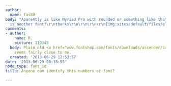```yaml
---
author:
  name: fas80
body: "Aparently is like Myriad Pro with rounded or something like that,\r\nany info?
  is another font?\r\nthanks\r\n\r\n\r\n\r\n[img:sites/default/files/old-images/NUMBERS_5967.jpg]"
comments:
- author:
    name: R.
    picture: 119345
  body: Plain old <a href="www.fontshop.com/fonts/downloads/ascender/calibri_family/">Calibri</a>
    seems fairly close to me.
  created: '2013-06-29 12:53:57'
date: '2013-06-29 08:18:55'
node_type: font_id
title: Anyone can identify this numbers or font?

---
```

